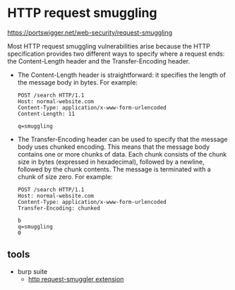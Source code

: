 # HTTP request smuggling

https://portswigger.net/web-security/request-smuggling

Most HTTP request smuggling vulnerabilities arise because the HTTP specification provides two different ways to specify where a request ends: the Content-Length header and the Transfer-Encoding header.

- The Content-Length header is straightforward: it specifies the length of the message body in bytes. For example:

  ```
  POST /search HTTP/1.1
  Host: normal-website.com
  Content-Type: application/x-www-form-urlencoded
  Content-Length: 11

  q=smuggling

  ```

- The Transfer-Encoding header can be used to specify that the message body uses chunked encoding. This means that the message body contains one or more chunks of data. Each chunk consists of the chunk size in bytes (expressed in hexadecimal), followed by a newline, followed by the chunk contents. The message is terminated with a chunk of size zero. For example:

  ```
  POST /search HTTP/1.1
  Host: normal-website.com
  Content-Type: application/x-www-form-urlencoded
  Transfer-Encoding: chunked

  b
  q=smuggling
  0
  ```

## tools

- burp suite
  - [http request-smuggler extension](https://github.com/portswigger/http-request-smuggler)
